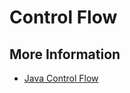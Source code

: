# Control Flow

## More Information

* [Java Control Flow](https://docs.oracle.com/javase/tutorial/java/nutsandbolts/if.html)

